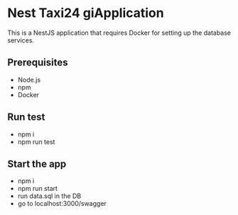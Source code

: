 # Nest Taxi24 giApplication

This is a NestJS application that requires Docker for setting up the database services.

## Prerequisites

- Node.js
- npm
- Docker

## Run test
  - npm i
  - npm run test

## Start the app
  - npm i
  - npm run start
  - run data.sql in the DB
  - go to localhost:3000/swagger